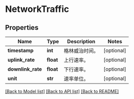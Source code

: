 # NetworkTraffic

## Properties
Name | Type | Description | Notes
------------ | ------------- | ------------- | -------------
**timestamp** | **int** | 格林威治时间。 | [optional] 
**uplink_rate** | **float** | 上行速率。 | [optional] 
**downlink_rate** | **float** | 下行速率。 | [optional] 
**unit** | **str** | 速率单位。 | [optional] 

[[Back to Model list]](../README.md#documentation-for-models) [[Back to API list]](../README.md#documentation-for-api-endpoints) [[Back to README]](../README.md)


